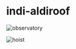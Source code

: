 # indi-aldiroof

![observatory](https://pbs.twimg.com/media/CFelQpDW0AEEALn.jpg)

![hoist](https://customerservice.aldi.co.uk/warranties/images/products/ThuJan22161226UTC2009.jpg)
